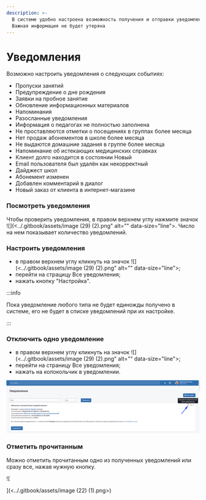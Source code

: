 ```yaml
---
description: >-
  В системе удобно настроена возможность получения и отправки уведомлений.
  Важная информация не будет утеряна
---
```


# Уведомления

Возможно настроить уведомления о следующих событиях:

* Пропуски занятий
* Предупреждение о дне рождения
* Заявки на пробное занятие
* Обновление информационных материалов
* Напоминания
* Разосланные уведомления
* Информация о педагогах не полностью заполнена
* Не проставляются отметки о посещениях в группах более месяца
* Нет продаж абонементов в школе более месяца
* Не выдаются домашние задания в группе более месяца
* Напоминание об истекающих медицинских справках
* Клиент долго находится в состоянии Новый
* Email пользователя был удалён как некорректный
* Дайджест школ
* Абонемент изменен
* Добавлен комментарий в диалог 
* Новый заказ от клиента в интернет-магазине

### Посмотреть уведомления

Чтобы проверить уведомления, в правом верхнем углу нажмите значок ![](<../.gitbook/assets/image (29) (2).png" alt="" data-size="line">. Число на нем показывает количество уведомлений.

### Настроить уведомления

* в правом верхнем углу кликнуть на значок ![](<../.gitbook/assets/image (29) (2).png" alt="" data-size="line">;
* перейти на страцицу Все уведомления;
* нажать кнопку "Настройка".

:::info

Пока уведомление любого типа не будет единожды получено в системе, его не будет в списке уведомлений при их настройке.

:::

### Отключить одно уведомление

* в правом верхнем углу кликнуть на значок ![](<../.gitbook/assets/image (29) (2).png" alt="" data-size="line">;
* перейти на страницу Все уведомления;
* нажать на колокольчик в уведомлении.

![](<../.gitbook/assets/image (41).png>)

### Отметить прочитанным

Можно отметить прочитанным одно из полученных уведомлений или сразу все, нажав нужную кнопку.

![

](<../.gitbook/assets/image (22) (1).png>)
